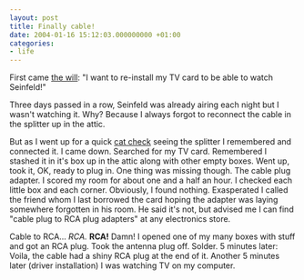 ```yaml
---
layout: post
title: Finally cable!
date: 2004-01-16 15:12:03.000000000 +01:00
categories:
- life
---
```

First came <a href="http://www.rusiczki.net/2004/01/05/seinfeld/">the will</a>: "I want to re-install my TV card to be able to watch Seinfeld!"

Three days passed in a row, Seinfeld was already airing each night but I wasn't watching it. Why? Because I always forgot to reconnect the cable in the splitter up in the attic.

But as I went up for a quick <a href="http://www.rusiczki.net/2004/01/14/freakin-cats/">cat check</a> seeing the splitter I remembered and connected it. I came down. Searched for my TV card. Remembered I stashed it in it's box up in the attic along with other empty boxes. Went up, took it, OK, ready to plug in. One thing was missing though. The cable plug adapter. I scored my room for about one and a half an hour. I checked each little box and each corner. Obviously, I found nothing. Exasperated I called the friend whom I last borrowed the card hoping the adapter was laying somewhere forgotten in his room. He said it's not, but advised me I can find "cable plug to RCA plug adapters" at any electronics store.

Cable to RCA... <i>RCA.</i> <b>RCA!</b> Damn! I opened one of my many boxes with stuff and got an RCA plug. Took the antenna plug off. Solder. 5 minutes later: Voila, the cable had a shiny RCA plug at the end of it. Another 5 minutes later (driver installation) I was watching TV on my computer.
